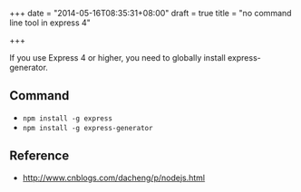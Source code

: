 +++
date = "2014-05-16T08:35:31+08:00"
draft = true
title = "no command line tool in express 4"

+++



If you use Express 4 or higher, you need to globally install express-generator.

## Command

* `npm install -g express`
* `npm install -g express-generator`

## Reference

* <http://www.cnblogs.com/dacheng/p/nodejs.html>